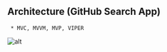 ## Architecture (GitHub Search App)

     * MVC, MVVM, MVP, VIPER
![alt](https://github.com/hy-sean/Architecture/blob/master/Jan-19-2019%2020-29-39.gif?raw=true)